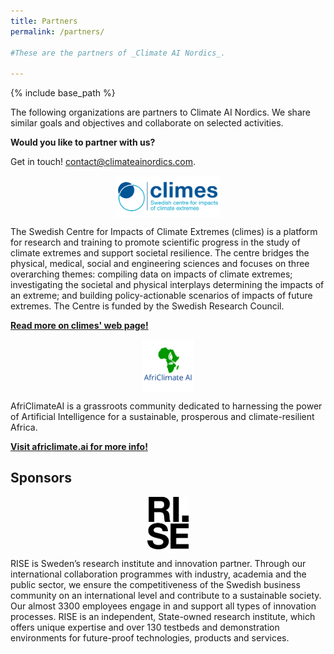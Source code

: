 ```yaml
---
title: Partners
permalink: /partners/

#These are the partners of _Climate AI Nordics_.

---
```

{% include base_path %}

<style>
img {
  max-width: 12em;
  max-height: 6em;
  margin: 1em;
  margin-left: auto;
  margin-right: auto;
  display: block;
}
</style>

The following organizations are partners to Climate AI Nordics. We share similar goals and objectives and collaborate on selected activities.

**Would you like to partner with us?**

Get in touch! [contact@climateainordics.com](mailto:contact@climateainordics.com).

![](/images/partners/climes.png)

The Swedish Centre for Impacts of Climate Extremes (climes) is a platform for research and training to promote scientific progress in the study of climate extremes and support societal resilience. The centre bridges the physical, medical, social and engineering sciences and focuses on three overarching themes: compiling data on impacts of climate extremes; investigating the societal and physical interplays determining the impacts of an extreme; and building policy-actionable scenarios of impacts of future extremes. The Centre is funded by the Swedish Research Council.

**[Read more on climes' web page!](https://climes.se/)**

![](/images/partners/africlimateai.png)

AfriClimateAI is a grassroots community dedicated to harnessing the power of Artificial Intelligence for a sustainable, prosperous and climate-resilient Africa. 

**[Visit africlimate.ai for more info!](https://africlimate.ai/)**

## Sponsors

![](/images/partners/rise.svg)

RISE is Sweden’s research institute and innovation partner. Through our international collaboration programmes with industry, academia and the public sector, we ensure the competitiveness of the Swedish business community on an international level and contribute to a sustainable society. Our almost 3300 employees engage in and support all types of innovation processes. RISE is an independent, State-owned research institute, which offers unique expertise and over 130 testbeds and demonstration environments for future-proof technologies, products and services.


